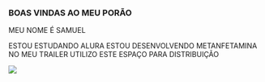  ### BOAS VINDAS AO MEU PORÃO

MEU NOME É SAMUEL

ESTOU ESTUDANDO ALURA
ESTOU DESENVOLVENDO METANFETAMINA NO MEU TRAILER
UTILIZO ESTE ESPAÇO PARA DISTRIBUIÇÃO

![](https://media1.tenor.com/m/cDl7v8avyC0AAAAd/breaking-bad-walter-white.gif)
